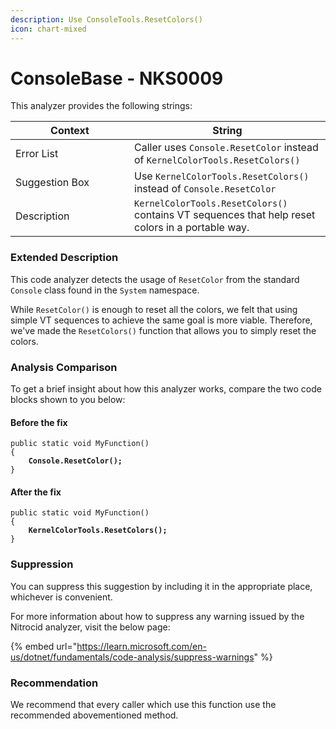 ```yaml
---
description: Use ConsoleTools.ResetColors()
icon: chart-mixed
---
```


# ConsoleBase - NKS0009

This analyzer provides the following strings:

<table><thead><tr><th width="174">Context</th><th>String</th></tr></thead><tbody><tr><td>Error List</td><td>Caller uses <code>Console.ResetColor</code> instead of <code>KernelColorTools.ResetColors()</code></td></tr><tr><td>Suggestion Box</td><td>Use <code>KernelColorTools.ResetColors()</code> instead of <code>Console.ResetColor</code></td></tr><tr><td>Description</td><td><code>KernelColorTools.ResetColors()</code> contains VT sequences that help reset colors in a portable way.</td></tr></tbody></table>

### Extended Description

This code analyzer detects the usage of `ResetColor` from the standard `Console` class found in the `System` namespace.

While `ResetColor()` is enough to reset all the colors, we felt that using simple VT sequences to achieve the same goal is more viable. Therefore, we've made the `ResetColors()` function that allows you to simply reset the colors.

### Analysis Comparison

To get a brief insight about how this analyzer works, compare the two code blocks shown to you below:

#### Before the fix

<pre class="language-csharp" data-title="Somewhere in your mod code..." data-line-numbers><code class="lang-csharp">public static void MyFunction()
{
<strong>    Console.ResetColor();
</strong>}
</code></pre>

#### After the fix

<pre class="language-csharp" data-title="Somewhere in your mod code..." data-line-numbers><code class="lang-csharp">public static void MyFunction()
{
<strong>    KernelColorTools.ResetColors();
</strong>}
</code></pre>

### Suppression

You can suppress this suggestion by including it in the appropriate place, whichever is convenient.

For more information about how to suppress any warning issued by the Nitrocid analyzer, visit the below page:

{% embed url="https://learn.microsoft.com/en-us/dotnet/fundamentals/code-analysis/suppress-warnings" %}

### Recommendation

We recommend that every caller which use this function use the recommended abovementioned method.
